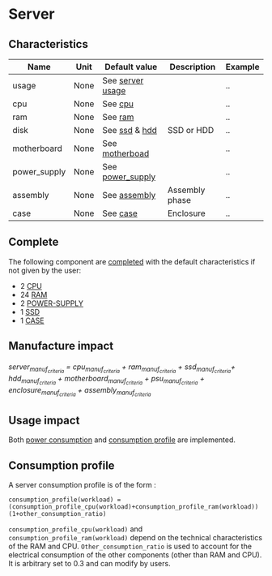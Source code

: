 # Server

## Characteristics

| Name         | Unit | Default value                                                 | Description    | Example |
|--------------|------|---------------------------------------------------------------|----------------|---------|
| usage        | None | See [server usage](../usage/usage.md)                         |                | ..      |
| cpu          | None | See [cpu](../components/cpu.md)                               |                | ..      |
| ram          | None | See [ram](../components/ram.md)                               |                | ..      |
| disk         | None | See [ssd](../components/ssd.md) & [hdd](../components/hdd.md) | SSD or HDD     | ..      |
| motherboard  | None | See [motherboad](../components/motherboard.md)                 |                | ..      |
| power_supply | None | See [power_supply](../components/power_supply.md)             |                | ..      |
| assembly     | None | See [assembly](../components/assembly.md)                     | Assembly phase | ..      |
| case         | None | See [case](../components/case.md)                             | Enclosure      | ..      |

## Complete

The following component are [completed](../complete.md) with the default characteristics if not given by the user:

* 2  [CPU](../components/cpu.md)
* 24 [RAM](../components/ram.md)
* 2  [POWER-SUPPLY](../components/power_supply.md)
* 1  [SSD](../components/ssd.md)
* 1  [CASE](../components/case.md) 

## Manufacture impact

<h6>server<sub>manuf<sub><em>criteria</em></sub></sub> = cpu<sub>manuf<sub><em>criteria</em></sub></sub> + ram<sub>manuf<sub><em>criteria</em></sub></sub> + ssd<sub>manuf<sub><em>criteria</em></sub></sub>+ hdd<sub>manuf<sub><em>criteria</em></sub></sub> + motherboard<sub>manuf<sub><em>criteria</em></sub></sub> + psu<sub>manuf<sub><em>criteria</em></sub></sub> + enclosure<sub>manuf<sub><em>criteria</em></sub></sub> + assembly<sub>manuf<sub><em>criteria</em></sub></sub></h6>

## Usage impact

Both [power consumption](../usage/elec_conso.md) and [consumption profile](../consumption_profile.md) are implemented.

## Consumption profile

A server consumption profile is of the form : 

```consumption_profile(workload) = (consumption_profile_cpu(workload)+consumption_profile_ram(workload))(1+other_consumption_ratio)```

```consumption_profile_cpu(workload)``` and ```consumption_profile_ram(workload)``` depend on the technical characteristics of the RAM and CPU.
```Other_consumption_ratio``` is used to account for the electrical consumption of the other components (other than RAM and CPU). 
It is arbitrary set to 0.3 and can modify by users.